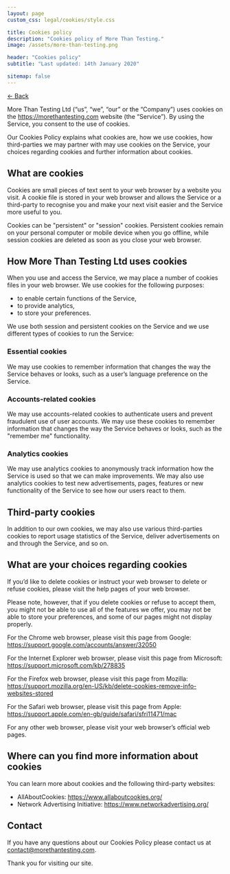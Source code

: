```yaml
---
layout: page
custom_css: legal/cookies/style.css

title: Cookies policy
description: "Cookies policy of More Than Testing."
image: /assets/more-than-testing.png

header: "Cookies policy"
subtitle: "Last updated: 14th January 2020"

sitemap: false
---
```


<a href="/legal/" class="small-link">&larr; Back</a>

More Than Testing Ltd (“us”, “we”, “our” or the “Company”) uses cookies on the <https://morethantesting.com> website (the “Service”). By using the Service, you consent to the use of cookies.

Our Cookies Policy explains what cookies are, how we use cookies, how third-parties we may partner with may use cookies on the Service, your choices regarding cookies and further information about cookies.


## What are cookies

Cookies are small pieces of text sent to your web browser by a website you visit. A cookie file is stored in your
web browser and allows the Service or a third-party to recognise you and make your next visit easier and the Service more useful to you.

Cookies can be "persistent" or "session" cookies. Persistent cookies remain on your personal computer or mobile device when you go offline, while session cookies are deleted as soon as you close your web browser.


## How More Than Testing Ltd uses cookies

When you use and access the Service, we may place a number of cookies files in your web browser. We use cookies for the following purposes:

* to enable certain functions of the Service,
* to provide analytics,
* to store your preferences.

We use both session and persistent cookies on the Service and we use different types of cookies to run the Service:

### Essential cookies

We may use cookies to remember information that changes the way the Service behaves or looks, such as a user’s language preference on the Service.

### Accounts-related cookies

We may use accounts-related cookies to authenticate users and prevent fraudulent use of user accounts. We may use these cookies to remember information that changes the way the Service behaves or looks, such as the "remember me" functionality.

### Analytics cookies

We may use analytics cookies to anonymously track information how the Service is used so that we can make improvements. We may also use analytics cookies to test new advertisements, pages, features or new functionality of the Service to see how our users react to them.


## Third-party cookies

In addition to our own cookies, we may also use various third-parties cookies to report usage statistics of the Service, deliver advertisements on and through the Service, and so on.


## What are your choices regarding cookies

If you’d like to delete cookies or instruct your web browser to delete or refuse cookies, please visit the help pages of your web browser.

Please note, however, that if you delete cookies or refuse to accept them, you might not be able to use all of the features we offer, you may not be able to store your preferences, and some of our pages might not display properly.

For the Chrome web browser, please visit this page from Google: <https://support.google.com/accounts/answer/32050>

For the Internet Explorer web browser, please visit this page from Microsoft: <https://support.microsoft.com/kb/278835>

For the Firefox web browser, please visit this page from Mozilla: <https://support.mozilla.org/en-US/kb/delete-cookies-remove-info-websites-stored>


For the Safari web browser, please visit this page from Apple: <https://support.apple.com/en-gb/guide/safari/sfri11471/mac>

For any other web browser, please visit your web browser’s official web pages.


## Where can you find more information about cookies

You can learn more about cookies and the following third-party websites:

* AllAboutCookies: <https://www.allaboutcookies.org/>
* Network Advertising Initiative: <https://www.networkadvertising.org/>


## Contact

If you have any questions about our Cookies Policy please contact us at <contact@morethantesting.com>.

Thank you for visiting our site.
